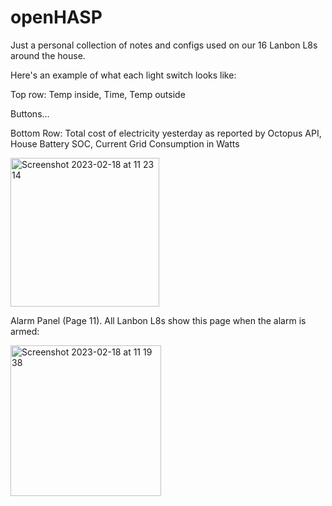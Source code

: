 # openHASP

Just a personal collection of notes and configs used on our 16 Lanbon L8s around the house.

Here's an example of what each light switch looks like:

Top row: Temp inside, Time, Temp outside

Buttons...

Bottom Row: Total cost of electricity yesterday as reported by Octopus API, House Battery SOC, Current Grid Consumption in Watts

<img width="238" alt="Screenshot 2023-02-18 at 11 23 14" src="https://user-images.githubusercontent.com/34128113/219857600-d894c5ba-9bd6-4848-91d4-d0688abb2964.png">

Alarm Panel (Page 11).  All Lanbon L8s show this page when the alarm is armed:

<img width="241" alt="Screenshot 2023-02-18 at 11 19 38" src="https://user-images.githubusercontent.com/34128113/219857548-7c1e0c6b-dc37-471c-ae12-74799b1f377a.png">


